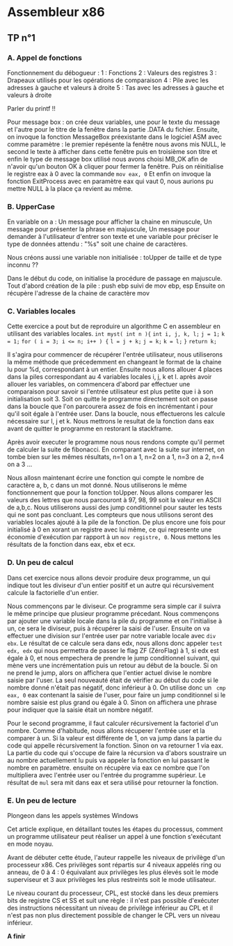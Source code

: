 # Assembleur x86
## TP n°1

### A. Appel de fonctions

Fonctionnement du débogueur :
1 : Fonctions
2 : Valeurs des registres
3 : Drapeaux utilisés pour les opérations de comparaison
4 : Pile avec les adresses à gauche et valeurs à droite
5 : Tas avec les adresses à gauche et valeurs à droite

Parler du printf !!

Pour message box : on crée deux variables, une pour le texte du message et l'autre pour le titre de la fenêtre dans la partie .DATA du fichier. Ensuite, on invoque la fonction MessageBox préexistante dans le logiciel ASM avec comme paramètre : le premier repésente la fenêtre nous avons mis NULL, le second le texte à afficher dans cette fenêtre puis en troisième son titre et enfin le type de message box utilisé nous avons choisi MB_OK afin de n'avoir qu'un bouton OK à cliquer pour fermer la fenêtre.
Puis on réinitialise le registre eax à 0 avec la commande ```mov eax, 0```
Et enfin on invoque la fonction ExitProcess avec en paramètre eax qui vaut 0, nous aurions pu mettre NULL à la place ça revient au même.

### B. UpperCase

En variable on a : Un message pour afficher la chaine en minuscule, Un message pour présenter la phrase en majuscule, Un message pour demander à l'utilisateur d'entrer son texte et une variable pour préciser le type de données attendu : "%s" soit une chaine de caractères.

Nous créons aussi une variable non initialisée : toUpper de taille et de type inconnu ??

Dans le début du code, on initialise la procédure de passage en majuscule.
Tout d'abord création de la pile : push ebp suivi de mov ebp, esp
Ensuite on récupère l'adresse de la chaine de caractère mov

### C. Variables locales

Cette exercice a pout but de reproduire un algorithme C en assembleur en utilisant des variables locales. 
    ```int myst( int n ){```
        ```int i, j, k, l;```
        ```j = 1;```
        ```k = 1;```
        ```for ( i = 3; i <= n; i++ ) {```
            ```l = j + k;```
            ```j = k;```
            ```k = l;```
        ```}```
        ```return k;```
    

Il s'agira pour commencer de récupérer l'entrée utilisateur, nous utiliserons la même méthode que précedemment en changeant le format de la chaine lu pour %d, correspondant à un entier. 
Ensuite nous allons allouer 4 places dans la piles correspondant au 4 variables locales i, j, k et l.
après avoir allouer les variables, on commencera d'abord par effectuer une comparaison pour savoir si l'entrée utilisateur est plus petite que i à son initialisation soit 3. Soit on quitte le programme directement soit on passe dans la boucle que l'on parcourera assez de fois en incrémentant i pour qu'il soit égale à l'entrée user. Dans la boucle, nous effectuerons les calcule nécessaire sur l, j et k. Nous mettrons le resultat de la fonction dans eax avant de quitter le programme en restorant la stackframe.

Après avoir executer le programme nous nous rendons compte qu'il permet de calculer la suite de fibonacci. En comparant avec la suite sur internet, on tombe bien sur les mêmes résultats, n=1 on a 1, n=2 on a 1, n=3 on a 2, n=4 on a 3 ...

Nous allosn maintenant écrire une fonction qui compte le nombre de caractère a, b, c dans un mot donné. Nous utiliserons le même fonctionnement que pour la fonction toUpper. Nous allons comparer les valeurs des lettres que nous parcouront à 97, 98, 99 soit la valeur en ASCII de a,b,c. Nous utiliserons aussi des jump conditionnel pour sauter les tests qui ne sont pas concluant. Les compteurs que nous utilisons seront des variables locales ajouté à la pile de la fonction. De plus encore une fois pour initialisé à 0 en xorant un registre avec lui même, ce qui represente une économie d'exécution par rapport à un ```mov registre, 0```. Nous mettons les résultats de la fonction dans eax, ebx et ecx.

### D. Un peu de calcul

Dans cet exercice nous allons devoir produire deux programme, un qui indique tout les diviseur d'un entier positif et un autre qui récursivement calcule la factorielle d'un entier.

Nous commençons par le diviseur. Ce programme sera simple car il suivra le même principe que plusieur programme précedant. Nous commençons par ajouter une variable locale dans la pile du programme et on l'initialise à un, ce sera le diviseur, puis à récupérer la saisi de l'user. Ensuite on va effectuer une division sur l'entrée user par notre variable locale avec ```div ebx```. Le résultat de ce calcule sera dans edx, nous allons donc appeler ``` test edx, edx ``` qui nous permettra de passer le flag ZF (ZéroFlag) à 1, si edx est égale à 0, et nous empechera de prendre le jump conditionnel suivant, qui mène vers une incrémentation puis un retour au début de la boucle. Si on ne prend le jump, alors on affichera que l'entier actuel divise le nombre saisie par l'user. La seul nouveauté était de vérifier au début du code si le nombre donné n'était pas négatif, donc inférieur à 0. On utilise donc un ``` cmp eax, 0``` eax contenant la saisie de l'user, pour faire un jump conditionnel si le nombre saisie est plus grand ou égale à 0. Sinon on affichera une phrase pour indiquer que la saisie était un nombre négatif.

Pour le second programme, il faut calculer récursivement la factoriel d'un nombre. Comme d'habitude, nous allons récuperer l'entrée user et la comparer à un. Si la valeur est différente de 1, on va jump dans la partie du code qui appelle récursivement la fonction. Sinon on va retourner 1 via eax.
La partie du code qui s'occupe de faire la récursion va d'abors soustraire un au nombre actuellement lu puis va appeler la fonction en lui passant le nombre en paramètre. ensuite on récupère via eax ce nombre que l'on multipliera avec l'entrée user ou l'entrée du programme supérieur. Le résultat de ``` mul ``` sera mit dans eax et sera utilisé pour retourner la fonction.

### E. Un peu de lecture

Plongeon dans les appels systèmes Windows

Cet article explique, en détaillant toutes les étapes du processus, comment un programme utilisateur peut réaliser un appel à une fonction s'exécutant en mode noyau.

Avant de débuter cette étude, l'auteur rappelle les niveaux de privilège d'un processeur x86. Ces privilèges sont répartis sur 4 niveaux appelés ring ou anneau, de 0 à 4 : 0 équivalant aux privilèges les plus élevés soit le mode superviseur et 3 aux privilèges les plus restreints soit le mode utilisateur.

Le niveau courant du processeur, CPL, est stocké dans les deux premiers bits de registre CS et SS et suit une règle : il n'est pas possible d'exécuter des instructions nécessitant un niveau de privilège inférieur au CPL et il n'est pas non plus directement possible de changer le CPL vers un niveau inférieur.

**A finir**


